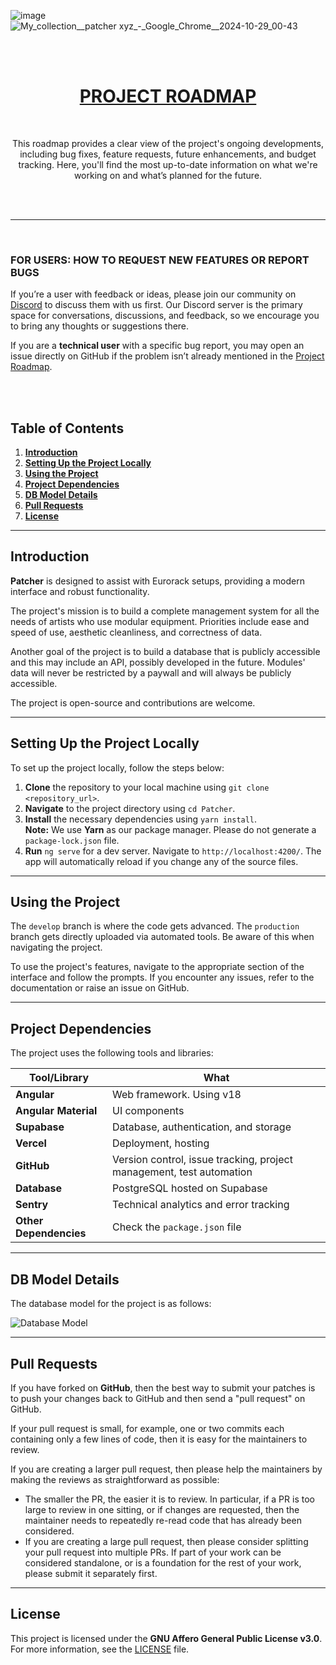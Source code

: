 ![image](https://github.com/user-attachments/assets/aeb72af3-8e20-44f5-aad8-2ca547251532)
![My_collection__patcher xyz_-_Google_Chrome__2024-10-29_00-43](https://github.com/user-attachments/assets/68635b4f-7ae8-4841-8356-7b7720d89e97)

<br>
<br>

<h1 align="center">
  <a href="https://polyterative.notion.site/7139ace262ad48a59e560bff76722a63?v=756abbb3f1494894a2a0f6f53bc7e8e1" target="_blank">PROJECT ROADMAP</a>
</h1>

<br>

<p align="center">
  This roadmap provides a clear view of the project's ongoing developments, including bug fixes, feature requests, future enhancements, and budget tracking. Here, you'll find the most up-to-date information on what we're working on and what’s planned for the future.
</p>

<br>
<br>

---

<br>

### FOR USERS: HOW TO REQUEST NEW FEATURES OR REPORT BUGS

If you’re a user with feedback or ideas, please join our community on [Discord](https://discord.gg/N6Z32xJR) to discuss them with us first. Our Discord server is the primary space for conversations, discussions, and feedback, so we encourage you to bring any thoughts or suggestions there.

If you are a **technical user** with a specific bug report, you may open an issue directly on GitHub if the problem isn’t already mentioned in the [Project Roadmap](https://polyterative.notion.site/7139ace262ad48a59e560bff76722a63?v=756abbb3f1494894a2a0f6f53bc7e8e1).

<br>
<br>


## **Table of Contents**

1. [**Introduction**](#introduction)
2. [**Setting Up the Project Locally**](#setting-up-the-project-locally)
3. [**Using the Project**](#using-the-project)
4. [**Project Dependencies**](#project-dependencies)
5. [**DB Model Details**](#db-model-details)
6. [**Pull Requests**](#pull-requests)
7. [**License**](#license)

---

## **Introduction**

**Patcher** is designed to assist with Eurorack setups, providing a modern interface and robust functionality.

The project's mission is to build a complete management system for all the needs of artists who use modular equipment. Priorities include ease and speed of use, aesthetic cleanliness, and correctness of data.

Another goal of the project is to build a database that is publicly accessible and this may include an API, possibly developed in the future. Modules' data will never be restricted by a paywall and will always be publicly accessible.

The project is open-source and contributions are welcome.

---

## **Setting Up the Project Locally**

To set up the project locally, follow the steps below:

1. **Clone** the repository to your local machine using `git clone <repository_url>`.
2. **Navigate** to the project directory using `cd Patcher`.
3. **Install** the necessary dependencies using `yarn install`.  
   **Note:** We use **Yarn** as our package manager. Please do not generate a `package-lock.json` file.
4. **Run** `ng serve` for a dev server. Navigate to `http://localhost:4200/`. The app will automatically reload if you change any of the source files.

---

## **Using the Project**

The `develop` branch is where the code gets advanced. The `production` branch gets directly uploaded via automated tools. Be aware of this when navigating the project.

To use the project's features, navigate to the appropriate section of the interface and follow the prompts. If you encounter any issues, refer to the documentation or raise an issue on GitHub.

---

## **Project Dependencies**

The project uses the following tools and libraries:

| **Tool/Library**       | **What**                                                             |
|------------------------|----------------------------------------------------------------------|
| **Angular**            | Web framework. Using v18                                             |
| **Angular Material**   | UI components                                                        |
| **Supabase**           | Database, authentication, and storage                                |
| **Vercel**             | Deployment, hosting                                                  |
| **GitHub**             | Version control, issue tracking, project management, test automation |
| **Database**           | PostgreSQL hosted on Supabase                                        |
| **Sentry**             | Technical analytics and error tracking                               |
| **Other Dependencies** | Check the `package.json` file                                        |

---

## **DB Model Details**

The database model for the project is as follows:

![Database Model](https://user-images.githubusercontent.com/16295552/155419090-3e3a0cd6-77b9-4d3b-91be-d525ef43dd03.png)

---

## **Pull Requests**

If you have forked on **GitHub**, then the best way to submit your patches is to push your changes back to GitHub and then send a "pull request" on GitHub.

If your pull request is small, for example, one or two commits each containing only a few lines of code, then it is easy for the maintainers to review.

If you are creating a larger pull request, then please help the maintainers by making the reviews as straightforward as possible:

- The smaller the PR, the easier it is to review. In particular, if a PR is too large to review in one sitting, or if changes are requested, then the maintainer needs to repeatedly re-read code that has already been considered.
- If you are creating a large pull request, then please consider splitting your pull request into multiple PRs. If part of your work can be considered standalone, or is a foundation for the rest of your work, please submit it separately first.

---

## **License**

This project is licensed under the **GNU Affero General Public License v3.0**. For more information, see the [LICENSE](LICENSE.txt) file.
